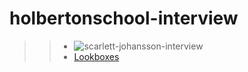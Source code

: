 # holbertonschool-interview

>> * ![scarlett-johansson-interview](https://user-images.githubusercontent.com/85587286/183456851-3bf3aa56-bbe9-436b-aef9-ed25c446fbcd.gif)
>> * [Lookboxes](https://github.com/elkinguerrero007/holbertonschool-interview/tree/main/0x00-lockboxes)

